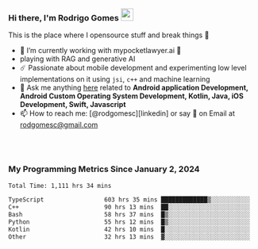 
### Hi there, I'm Rodrigo Gomes <img src="https://media.giphy.com/media/hvRJCLFzcasrR4ia7z/giphy.gif" width="25px">
This is the place where I opensource stuff and break things 🤣
- 🔭 I’m currently working with mypocketlawyer.ai 💜
- playing with RAG and generative AI
- ☄️ Passionate about mobile development and experimenting low level implementations on it using `jsi`, `c++` and machine learning
- 💬 Ask me anything [here](https://github.com/rodgomesc/rodgomesc/issues) related to <b>Android application Development, Android Custom Operating System Development, Kotlin, Java, iOS Development, Swift, Javascript</b>
- 📫 How to reach me: [@rodgomesc][linkedin] or say 👋 on Email at [rodgomesc@gmail.com](mailto:rodgomesc@gmail.com)


<br/>

<!-- 
<picture>
  <img src="/github-metrics.svg" alt="Metrics">
</picture>
-->

</br>

### My Programming Metrics Since January 2, 2024 


<!--START_SECTION:waka-->

```txt
Total Time: 1,111 hrs 34 mins

TypeScript                 603 hrs 35 mins █████████████▒░░░░░░░░░░░   52.77 %
C++                        90 hrs 13 mins  ██░░░░░░░░░░░░░░░░░░░░░░░   07.89 %
Bash                       58 hrs 37 mins  █▒░░░░░░░░░░░░░░░░░░░░░░░   05.13 %
Python                     55 hrs 12 mins  █▒░░░░░░░░░░░░░░░░░░░░░░░   04.83 %
Kotlin                     42 hrs 10 mins  █░░░░░░░░░░░░░░░░░░░░░░░░   03.69 %
Other                      32 hrs 13 mins  ▓░░░░░░░░░░░░░░░░░░░░░░░░   02.82 %
```

<!--END_SECTION:waka-->
